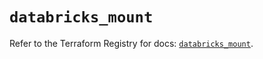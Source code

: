 # `databricks_mount`

Refer to the Terraform Registry for docs: [`databricks_mount`](https://registry.terraform.io/providers/databricks/databricks/1.64.1/docs/resources/mount).
